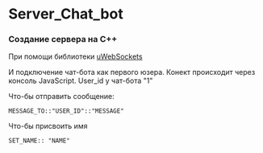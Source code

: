 # Server_Chat_bot

### Создание сервера на С++ 
При помощи библиотеки [uWebSockets](https://github.com/uNetworking/uWebSockets)

И подключение чат-бота как первого юзера. Конект происходит через консоль JavaScript. User_id у чат-бота "1"

Что-бы отправить сообщение:
```
MESSAGE_TO::"USER_ID"::"MESSAGE"
```
Что-бы присвоить имя
```
SET_NAME:: "NAME"
```
